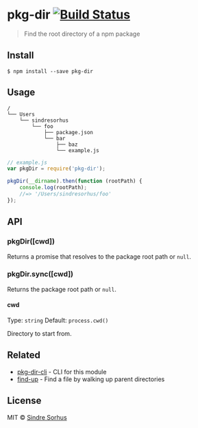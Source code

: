 # pkg-dir [![Build Status](https://travis-ci.org/sindresorhus/pkg-dir.svg?branch=master)](https://travis-ci.org/sindresorhus/pkg-dir)

> Find the root directory of a npm package


## Install

```
$ npm install --save pkg-dir
```


## Usage

```
/
└── Users
    └── sindresorhus
        └── foo
            ├── package.json
            └── bar
                ├── baz
                └── example.js
```

```js
// example.js
var pkgDir = require('pkg-dir');

pkgDir(__dirname).then(function (rootPath) {
	console.log(rootPath);
	//=> '/Users/sindresorhus/foo'
});
```


## API

### pkgDir([cwd])

Returns a promise that resolves to the package root path or `null`.

### pkgDir.sync([cwd])

Returns the package root path or `null`.

#### cwd

Type: `string`
Default: `process.cwd()`

Directory to start from.


## Related

- [pkg-dir-cli](https://github.com/sindresorhus/pkg-dir-cli) - CLI for this module
- [find-up](https://github.com/sindresorhus/find-up) - Find a file by walking up parent directories


## License

MIT © [Sindre Sorhus](http://sindresorhus.com)
